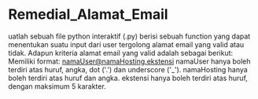 # Remedial_Alamat_Email
uatlah sebuah file python interaktif (.py) berisi sebuah function yang dapat menentukan suatu input dari user tergolong alamat email yang valid atau tidak. Adapun kriteria alamat email yang valid adalah sebagai berikut:  Memiliki format: namaUser@namaHosting.ekstensi namaUser hanya boleh terdiri atas huruf, angka, dot ('.') dan underscore ('_'). namaHosting hanya boleh terdiri atas huruf dan angka. ekstensi hanya boleh terdiri atas huruf, dengan maksimum 5 karakter.
